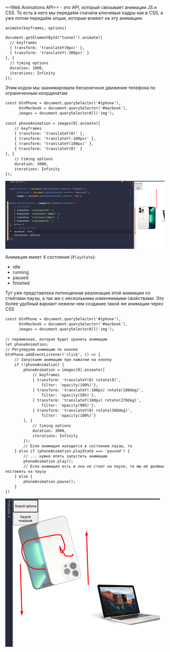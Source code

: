 
==Web Animations API== - это API, который связывает анимации JS и CSS. То есть в него мы передаём сначала ключевые кадры как в CSS, а уже потом передаём опции, которые влияют на эту анимацию


```JS
animate(keyframes, options)
```



```JS
document.getElementById("tunnel").animate([
  // keyframes
  { transform: 'translateY(0px)' },
  { transform: 'translateY(-300px)' }
], {
  // timing options
  duration: 1000,
  iterations: Infinity
});
```

Этим кодом мы заанимировали бесконечное движение телефона по ограниченным координатам

```JS
const btnPhone = document.querySelector('#iphone'),  
      btnMacbook = document.querySelector('#macbook'),  
      images = document.querySelectorAll('img');  
  
const phoneAnimation = images[0].animate([  
    // keyframes  
    { transform: 'translateY(0)' },  
    { transform: 'translateY(-100px)' },  
    { transform: 'translateY(100px)' },  
    { transform: 'translateY(0)' }  
], {  
    // timing options  
    duration: 3000,  
    iterations: Infinity  
});
```
![](_png/Pasted%20image%2020221022114245.png)

Анимация имеет 4 состояния (`PlayState`):
- idle
- running
- paused
- finished

Тут уже представлена полноценная реализация этой анимации со стейтами паузы, а так же с несколькими изменяемыми свойствами. Это более удобный вариант нежели чем создание такой же анимации через CSS

```JS
const btnPhone = document.querySelector('#iphone'),  
      btnMacbook = document.querySelector('#macbook'),  
      images = document.querySelectorAll('img');  
  
// переменная, которая будет хранить анимацию  
let phoneAnimation;  
// Регулируем анимацию по кнопке  
btnPhone.addEventListener('click', () => {  
    // Запускаем анимацию при нажатии на кнопку  
    if (!phoneAnimation) {  
        phoneAnimation = images[0].animate([  
            // keyframes  
            { transform: 'translateY(0) rotate(0)',  
                filter: 'opacity(100%)'},  
            { transform: 'translateY(-100px) rotate(180deg)',  
                filter: 'opacity(50%)'},  
            { transform: 'translateY(100px) rotate(270deg)',  
                filter: 'opacity(90%)'},  
            { transform: 'translateY(0) rotate(360deg)',  
                filter: 'opacity(100%)'}  
        ], {  
            // timing options  
            duration: 3000,  
            iterations: Infinity  
        });  
        // Если анимация находится в состоянии паузы, то  
    } else if (phoneAnimation.playState === 'paused') {  
        // ... нужно опять запустить анимацию  
        phoneAnimation.play();  
        // Если анимация есть и она не стоит на паузе, то мы её должны поставить на паузу  
    } else {  
        phoneAnimation.pause();  
    }  
})
```
![](_png/Pasted%20image%2020221022115706.png)